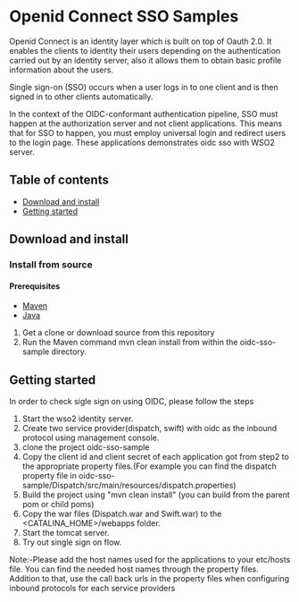 # Openid Connect SSO Samples

Openid Connect is an identity layer which is built on top of Oauth 2.0. It enables the clients to identity their users depending on the authentication carried out by an identity server, also it allows them to obtain basic profile information about the users.

Single sign-on (SSO) occurs when a user logs in to one client and is then signed in to other clients automatically.

In the context of the OIDC-conformant authentication pipeline, SSO must happen at the authorization server and not client applications. This means that for SSO to happen, you must employ universal login and redirect users to the login page. These applications demonstrates oidc sso with WSO2 server. 

## Table of contents

- [Download and install](#download-and-install)
- [Getting started](#getting-started)

## Download and install

### Install from source

#### Prerequisites

* [Maven](https://maven.apache.org/download.cgi)
* [Java](http://www.oracle.com/technetwork/java/javase/downloads)

1. Get a clone or download source from this repository
2. Run the Maven command mvn clean install from within the oidc-sso-sample directory.

## Getting started

In order to check sigle sign on using OIDC, please follow the steps

1. Start the wso2 identity server.
2. Create two service provider(dispatch, swift) with oidc as the inbound protocol using management console.
3. clone the project oidc-sso-sample
4. Copy the client id and client secret of each application got from step2 to the appropriate property files.(For example you can find the dispatch property file in oidc-sso-sample/Dispatch/src/main/resources/dispatch.properties)
5. Build the project using "mvn clean install" (you can build from the parent pom or child poms)
6. Copy the war files (Dispatch.war and Swift.war) to the <CATALINA_HOME>/webapps folder.
7. Start the tomcat server.
8. Try out single sign on flow.

Note:-Please add the host names used for the applications to your etc/hosts file. You can find the needed host names through the property files. Addition to that, use the call back urls in the property files when configuring inbound protocols for each service providers
